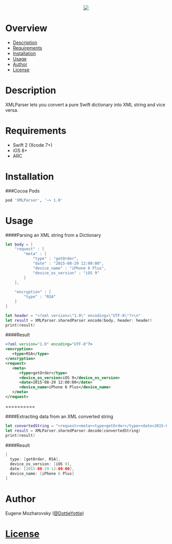 <p align="center">
  <img src ="https://raw.githubusercontent.com/Mozharovsky/XMLParser/master/Assets/%3E.png" />
</p>

Overview
==========
* [Description](https://github.com/Mozharovsky/XMLParser#description)
* [Requirements](https://github.com/Mozharovsky/XMLParser#requirements)
* [Installation](https://github.com/Mozharovsky/XMLParser#installation)
* [Usage](https://github.com/Mozharovsky/XMLParser#usage)
* [Author](https://github.com/Mozharovsky/XMLParser#author)
* [License](https://github.com/Mozharovsky/XMLParser#license)

Description
==========
XMLParser lets you convert a pure Swift dictionary into XML string and vice versa. 

Requirements
==========
* Swift 2 (Xcode 7+)
* iOS 8+ 
* ARC

Installation
==========

###Cocoa Pods
```ruby
pod 'XMLParser', '~> 1.0'
```

Usage
==========

####Parsing an XML string from a Dictionary
```swift
let body = [
    "request" : [
        "meta" : [
            "type" : "getOrder",
            "date" : "2015-08-29 12:00:00",
            "device_name" : "iPhone 6 Plus",
            "device_os_version" : "iOS 9"
        ]
    ],
    
    "encryption" : [
        "type" : "RSA"
    ]
]

let header = "<?xml version=\"1.0\" encoding=\"UTF-8\"?>\n"
let result = XMLParser.sharedParser.encode(body, header: header)
print(result)
```

####Result
```XML
<?xml version="1.0" encoding="UTF-8"?>
<encryption>
   <type>RSA</type>
</encryption>
<request>
   <meta>
      <type>getOrder</type>
      <device_os_version>iOS 9</device_os_version>
      <date>2015-08-29 12:00:00</date>
      <device_name>iPhone 6 Plus</device_name>
   </meta>
</request>
```
==========

####Extracting data from an XML converted string
```swift
let convertedString = "<request><meta><type>getOrder</type><date>2015-08-29 12:00:00</date><device_name>iPhone 6 Plus</device_name><device_os_version>iOS 9</device_os_version></meta></request><encryption><type>RSA</type></encryption>"
let result = XMLParser.sharedParser.decode(convertedString)
print(result)
```

####Result
```swift
[
  type: [getOrder, RSA], 
  device_os_version: [iOS 9], 
  date: [2015-08-29 12:00:00], 
  device_name: [iPhone 6 Plus]
]
```


Author
==========
Eugene Mozharovsky ([@DottieYottie](https://twitter.com/DottieYottie))

[License](https://github.com/Mozharovsky/XMLParser/blob/master/LICENSE)
==========
